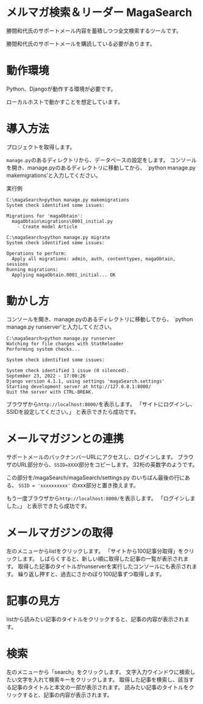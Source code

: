 # メルマガ検索＆リーダー MagaSearch

勝間和代氏のサポートメール内容を蓄積しつつ全文検索するツールです。

勝間和代氏のサポートメールを購読している必要があります。

# 動作環境

Python、Djangoが動作する環境が必要です。

ローカルホストで動かすことを想定しています。

# 導入方法

プロジェクトを取得します。

`manage.py`のあるディレクトリから、データベースの設定をします。
コンソールを開き、manage.pyのあるディレクトリに移動してから、
`python manage.py makemigrations'と入力してください。


実行例

```
C:\magaSearch>python manage.py makemigrations
System check identified some issues:

Migrations for 'magaObtain':
  magaObtain\migrations\0001_initial.py
    - Create model Article

C:\magaSearch>python manage.py migrate
System check identified some issues:

Operations to perform:
  Apply all migrations: admin, auth, contenttypes, magaObtain, sessions
Running migrations:
  Applying magaObtain.0001_initial... OK
```

# 動かし方

コンソールを開き、manage.pyのあるディレクトリに移動してから、
`python manage.py runserver'と入力してください。


```
C:\magaSearch>python manage.py runserver
Watching for file changes with StatReloader
Performing system checks...

System check identified some issues:

System check identified 1 issue (0 silenced).
September 23, 2022 - 17:00:26
Django version 4.1.1, using settings 'magaSearch.settings'
Starting development server at http://127.0.0.1:8000/
Quit the server with CTRL-BREAK.
```

ブラウザから`http://localhost:8000/`を表示します。
「サイトにログインし、SSIDを設定してください。」
と表示できたら成功です。

# メールマガジンとの連携

サポートメールのバックナンバーURLにアクセスし、ログインします。
ブラウザのURL部分から、`SSID=XXXX`部分をコピーします。
32桁の英数字のようです。

この部分を/magaSearch/magaSearch/settings.py のいちばん最後の行にある、
`SSID = 'xxxxxxxxxx'` のxxx部分と置き換えます。

もう一度ブラウザから`http://localhost:8000/`を表示します。
「ログインしました。」
と表示できたら成功です。

# メールマガジンの取得

左のメニューからlistをクリックします。
「サイトから100記事分取得」をクリックします。
しばらくすると、新しい順に取得した記事の一覧が表示されます。
取得した記事のタイトルがrunserverを実行したコンソールにも表示されます。
繰り返し押すと、過去にさかのぼり100記事ずつ取得します。

# 記事の見方

listから読みたい記事のタイトルをクリックすると、記事の内容が表示されます。

# 検索

左のメニューから「search」をクリックします。
文字入力ウインドウに検索したい文字を入れて検索キーをクリックします。
取得した記事を検索し、該当する記事のタイトルと本文の一部が表示されます。
読みたい記事のタイトルをクリックすると、記事の内容が表示されます。

